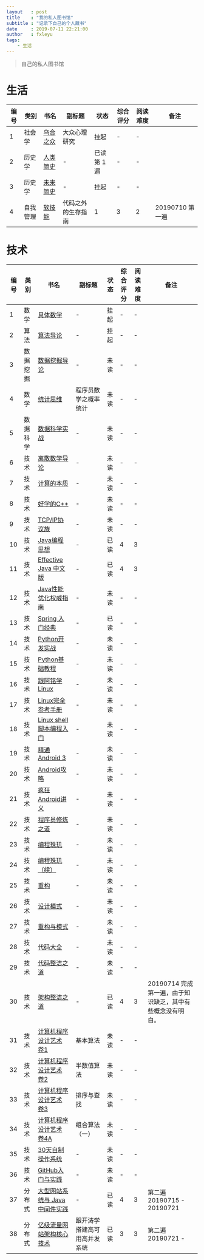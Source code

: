 ```yaml
---
layout   : post
title    : "我的私人图书馆"
subtitle : "记录下自己的个人藏书"
date     : 2019-07-11 22:21:00
author   : fxleyu
tags:
    - 生活
---
```


> 自己的私人图书馆

# 生活

编号 | 类别 | 书名 | 副标题 | 状态 | 综合评分 | 阅读难度 | 备注
---|---|--|---|---|---|---|---
1 | 社会学 | [乌合之众](https://book.douban.com/subject/1012611/) | 大众心理研究 | 挂起 | - | - | 
2 | 历史学 | [人类简史](https://book.douban.com/subject/25985021/) | - | 已读第 1 遍 | - | - |
3 | 历史学 | [未来简史](https://book.douban.com/subject/26943161/) | - | 挂起 | - | - |
4 | 自我管理 | [软技能](https://book.douban.com/subject/26835090/) | 代码之外的生存指南 | 1 | 3 | 2 | 20190710 第一遍

# 技术

编号 | 类别 | 书名 | 副标题 | 状态 | 综合评分 | 阅读难度 | 备注
---|---|--|---|---|---|---|---
1 | 数学 | [具体数学](https://book.douban.com/subject/21323941/) | - | 挂起 | - | - |
2 | 算法 | [算法导论](https://book.douban.com/subject/20432061/) | - | 挂起 | - | - |
3 | 数据挖掘 | [数据挖掘导论](https://book.douban.com/subject/5377669/) | - | 未读 | - | - |
4 | 数学 | [统计思维](https://book.douban.com/subject/24381562/) | 程序员数学之概率统计 | 未读 | - | - |
5 | 数据科学| [数据科学实战](https://book.douban.com/subject/26320485/) | - | 未读 | - | - |
6 | 技术 | [离散数学导论](https://book.douban.com/subject/1219002/) | - | 未读 | - | - |
7 | 技术 | [计算的本质](https://book.douban.com/subject/26148763/) | - | 未读 | - | - |
8 | 技术 | [好学的C++](https://book.douban.com/subject/7063668/) | - | 未读 | - | - |
9 | 技术 | [TCP/IP协议族](https://book.douban.com/subject/1801180/) | - | 未读 | - | - |
10 | 技术 | [Java编程思想](https://book.douban.com/subject/2130190/) | - | 已读 | 4 | 3 |
11 | 技术 | [Effective Java 中文版](https://book.douban.com/subject/3360807/) | - | 已读 | 4 | 3 |
12 | 技术 | [Java性能优化权威指南](https://book.douban.com/subject/25828043/) | - | 未读 | - | - |
13 | 技术 | [Spring 入门经典](https://book.douban.com/subject/26652876/) | - | 已读 | - | - |
14 | 技术 | [Python开发实战](https://book.douban.com/subject/25880219/) | - | 未读 | - | - |
15 | 技术 | [Python基础教程](https://book.douban.com/subject/25880388/) | - | 未读 | - | - |
16 | 技术 | [跟阿铭学Linux](https://book.douban.com/subject/26005630/) | - | 未读 | - | - |
17 | 技术 | [Linux完全参考手册](https://book.douban.com/subject/3519374/) | - | 未读 | - | - |
18 | 技术 | [Linux shell脚本编程入门](https://book.douban.com/subject/25980976/)  | - | 未读 | - | - |
19 | 技术 | [精通Android 3](https://book.douban.com/subject/6902972/) | - | 未读 | - | - |
20 | 技术 | [Android攻略](https://book.douban.com/subject/10793952/) | - | 未读 | - | - |
21 | 技术 | [疯狂Android讲义](https://book.douban.com/subject/26410861/) | - | 未读 | - | - |
22 | 技术 | [程序员修炼之道](https://book.douban.com/subject/5387402/) | - | 未读 | - | - |
23 | 技术 | [编程珠玑](https://book.douban.com/subject/3227098/) | - | 未读 | - | - |
24 | 技术 | [编程珠玑（续）](https://book.douban.com/subject/6124333/) | - | 未读 | - | - |
25 | 技术 | [重构](https://book.douban.com/subject/4262627/) | - | 未读 | - | - |
26 | 技术 | [设计模式](https://book.douban.com/subject/1052241/) | - | 未读 | - | - |
27 | 技术 | [重构与模式](https://book.douban.com/subject/5360962/) | - | 未读 | - | - |
28 | 技术 | [代码大全](https://book.douban.com/subject/1477390/) | - | 未读 | - | - |
29 | 技术 | [代码整洁之道](https://book.douban.com/subject/4199741/) | - | 未读 | - | - |
30 | 技术 | [架构整洁之道](https://book.douban.com/subject/30333919/) | - | 已读 | 4 | 3 | 20190714 完成第一遍，由于知识缺乏，其中有些概念没有明白。
31 | 技术 | [计算机程序设计艺术 卷1](https://book.douban.com/subject/5258931/) | 基本算法 | 未读 | - | - |
32 | 技术 | [计算机程序设计艺术 卷2](https://book.douban.com/subject/5258932/) | 半数值算法 | 未读 | - | - |
33 | 技术 | [计算机程序设计艺术 卷3](https://book.douban.com/subject/5258933/) | 排序与查找 | 未读 | - | - |
34 | 技术 | [计算机程序设计艺术 卷4A](https://book.douban.com/subject/7564419/) | 组合算法（一） | 未读 | - | - |
35 | 技术 | [30天自制操作系统](https://book.douban.com/subject/11530329/)| - | 未读 | - | - |
36 | 技术 | [GitHub入门与实践](https://book.douban.com/subject/26462816/)| - | 未读 | - | - |
37 | 分布式 | [大型网站系统与 Java 中间件实践](https://book.douban.com/subject/25867042/) | - | 已读 | 4 | 3 | 第二遍 20190715 - 20190721
38 | 分布式 | [亿级流量网站架构核心技术](https://book.douban.com/subject/26999243/) | 跟开涛学搭建高可用高并发系统 | 已读 | 3 | 3 | 第二遍 20190721 - 
